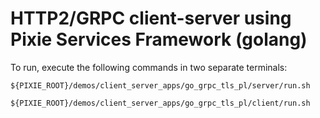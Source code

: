 # HTTP2/GRPC client-server using Pixie Services Framework (golang)

To run, execute the following commands in two separate terminals:

```
${PIXIE_ROOT}/demos/client_server_apps/go_grpc_tls_pl/server/run.sh
```

```
${PIXIE_ROOT}/demos/client_server_apps/go_grpc_tls_pl/client/run.sh
```

